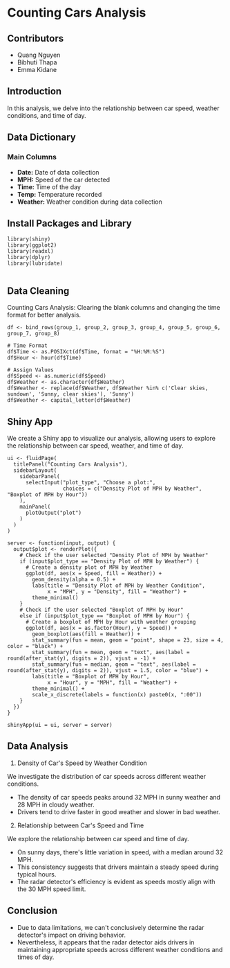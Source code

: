 # Counting Cars Analysis
## Contributors
- Quang Nguyen
- Bibhuti Thapa
- Emma Kidane

## Introduction
In this analysis, we delve into the relationship between car speed, weather conditions, and time of day. 

## Data Dictionary
### Main Columns
- **Date:** Date of data collection
- **MPH:** Speed of the car detected
- **Time:** Time of the day
- **Temp:** Temperature recorded
- **Weather:** Weather condition during data collection

## Install Packages and Library
```
library(shiny)
library(ggplot2)
library(readxl)
library(dplyr)
library(lubridate)


```
## Data Cleaning
Counting Cars Analysis: Clearing the blank columns and changing the time format for better analysis.

```
df <- bind_rows(group_1, group_2, group_3, group_4, group_5, group_6, group_7, group_8)

# Time Format
df$Time <- as.POSIXct(df$Time, format = "%H:%M:%S")
df$Hour <- hour(df$Time)

# Assign Values
df$Speed <- as.numeric(df$Speed)
df$Weather <- as.character(df$Weather)
df$Weather <- replace(df$Weather, df$Weather %in% c('Clear skies, sundown', 'Sunny, clear skies'), 'Sunny') 
df$Weather <- capital_letter(df$Weather) 

```
## Shiny App
We create a Shiny app to visualize our analysis, allowing users to explore the relationship between car speed, weather, and time of day.
```
ui <- fluidPage(
  titlePanel("Counting Cars Analysis"),
  sidebarLayout(
    sidebarPanel(
      selectInput("plot_type", "Choose a plot:",
                  choices = c("Density Plot of MPH by Weather", "Boxplot of MPH by Hour"))
    ),
    mainPanel(
      plotOutput("plot")
    )
  )
)

server <- function(input, output) {
  output$plot <- renderPlot({
    # Check if the user selected "Density Plot of MPH by Weather"
    if (input$plot_type == "Density Plot of MPH by Weather") {
      # Create a density plot of MPH by Weather
      ggplot(df, aes(x = Speed, fill = Weather)) +
        geom_density(alpha = 0.5) +
        labs(title = "Density Plot of MPH by Weather Condition",
             x = "MPH", y = "Density", fill = "Weather") +
        theme_minimal()
    }
    # Check if the user selected "Boxplot of MPH by Hour"
    else if (input$plot_type == "Boxplot of MPH by Hour") {
      # Create a boxplot of MPH by Hour with weather grouping
      ggplot(df, aes(x = as.factor(Hour), y = Speed)) +
        geom_boxplot(aes(fill = Weather)) +  
        stat_summary(fun = mean, geom = "point", shape = 23, size = 4, color = "black") +
        stat_summary(fun = mean, geom = "text", aes(label = round(after_stat(y), digits = 2)), vjust = -1) +
        stat_summary(fun = median, geom = "text", aes(label = round(after_stat(y), digits = 2)), vjust = 1.5, color = "blue") +
        labs(title = "Boxplot of MPH by Hour",
             x = "Hour", y = "MPH", fill = "Weather") +
        theme_minimal() +
        scale_x_discrete(labels = function(x) paste0(x, ":00"))
    }
  })
}

shinyApp(ui = ui, server = server)

```
## Data Analysis
1. Density of Car's Speed by Weather Condition

We investigate the distribution of car speeds across different weather conditions.

- The density of car speeds peaks around 32 MPH in sunny weather and 28 MPH in cloudy weather.
-  Drivers tend to drive faster in good weather and slower in bad weather.

2. Relationship between Car's Speed and Time
 
We explore the relationship between car speed and time of day.

- On sunny days, there's little variation in speed, with a median around 32 MPH.
- This consistency suggests that drivers maintain a steady speed during typical hours.
- The radar detector's efficiency is evident as speeds mostly align with the 30 MPH speed limit.

## Conclusion

- Due to data limitations, we can't conclusively determine the radar detector's impact on driving behavior.
- Nevertheless, it appears that the radar detector aids drivers in maintaining appropriate speeds across different weather conditions and times of day.










